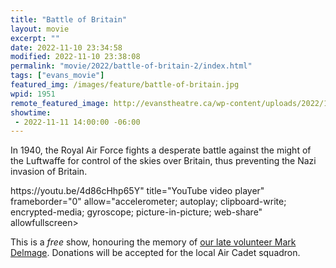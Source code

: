 ```yaml
---
title: "Battle of Britain"
layout: movie
excerpt: ""
date: 2022-11-10 23:34:58
modified: 2022-11-10 23:38:08
permalink: "movie/2022/battle-of-britain-2/index.html"
tags: ["evans_movie"]
featured_img: /images/feature/battle-of-britain.jpg
wpid: 1951
remote_featured_image: http://evanstheatre.ca/wp-content/uploads/2022/11/battle-of-britain.jpg
showtime: 
 - 2022-11-11 14:00:00 -06:00
---
```




In 1940, the Royal Air Force fights a desperate battle against the might of the Luftwaffe for control of the skies over Britain, thus preventing the Nazi invasion of Britain.

<div class="iframe-wrapper">
https://youtu.be/4d86cHhp65Y" title="YouTube video player" frameborder="0" allow="accelerometer; autoplay; clipboard-write; encrypted-media; gyroscope; picture-in-picture; web-share" allowfullscreen>
</div>

This is a *free* show, honouring the memory of [our late volunteer Mark Delmage](https://evanstheatre.ca/2021/01/09/volunteer-mark-delmage-passes-away/). Donations will be accepted for the local Air Cadet squadron.